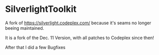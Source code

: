 SilverlightToolkit
==================

A fork of https://silverlight.codeplex.com/ because it's seams no longer beeing maintained.

It is a fork of the Dec. 11 Version, with all patches to Codeplex since then!

After that I did a few Bugfixes
